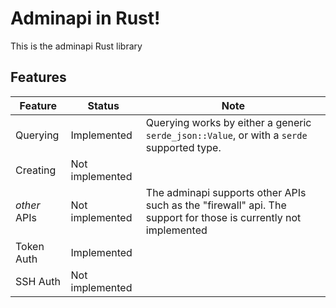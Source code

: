# Adminapi in Rust!

This is the adminapi Rust library

## Features

| Feature      | Status          | Note                                                                                                            |
|--------------|-----------------|-----------------------------------------------------------------------------------------------------------------|
| Querying     | Implemented     | Querying works by either a generic `serde_json::Value`, or with a `serde` supported type.                       |
| Creating     | Not implemented |                                                                                                                 |
| *other* APIs | Not implemented | The adminapi supports other APIs such as the "firewall" api. The support for those is currently not implemented |
| Token Auth   | Implemented     |                                                                                                                 |
| SSH Auth     | Not implemented |                                                                                                                 |
